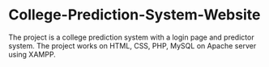 # College-Prediction-System-Website
The project is a college prediction system with a login page and predictor system. The project works on HTML, CSS, PHP, MySQL on Apache server using XAMPP.
